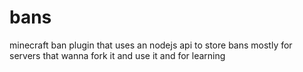 # bans
minecraft ban plugin that uses an nodejs api to store bans mostly for servers that wanna fork it and use it and for learning
